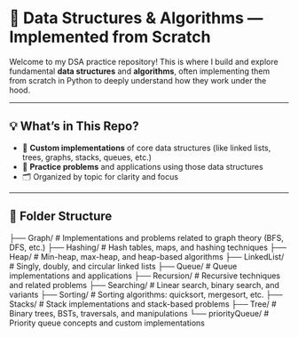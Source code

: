 # 🧠 Data Structures & Algorithms — Implemented from Scratch

Welcome to my DSA practice repository! This is where I build and explore fundamental **data structures** and **algorithms**, often implementing them from scratch in Python to deeply understand how they work under the hood.

---

## 💡 What’s in This Repo?

- 🔧 **Custom implementations** of core data structures (like linked lists, trees, graphs, stacks, queues, etc.)
- 🧪 **Practice problems** and applications using those data structures
- 🗂️ Organized by topic for clarity and focus

---

## 📁 Folder Structure

├── Graph/            # Implementations and problems related to graph theory (BFS, DFS, etc.)
├── Hashing/          # Hash tables, maps, and hashing techniques
├── Heap/             # Min-heap, max-heap, and heap-based algorithms
├── LinkedList/       # Singly, doubly, and circular linked lists
├── Queue/            # Queue implementations and applications
├── Recursion/        # Recursive techniques and related problems
├── Searching/        # Linear search, binary search, and variants
├── Sorting/          # Sorting algorithms: quicksort, mergesort, etc.
├── Stacks/           # Stack implementations and stack-based problems
├── Tree/             # Binary trees, BSTs, traversals, and manipulations
└── priorityQueue/    # Priority queue concepts and custom implementations
